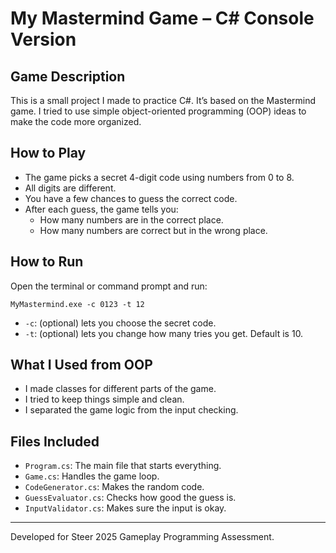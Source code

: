 # My Mastermind Game – C# Console Version

## Game Description  
This is a small project I made to practice C#. It’s based on the Mastermind game. I tried to use simple object-oriented programming (OOP) ideas to make the code more organized.

## How to Play  
- The game picks a secret 4-digit code using numbers from 0 to 8.  
- All digits are different.  
- You have a few chances to guess the correct code.  
- After each guess, the game tells you:
  - How many numbers are in the correct place.  
  - How many numbers are correct but in the wrong place.

## How to Run  
Open the terminal or command prompt and run:
```
MyMastermind.exe -c 0123 -t 12
```

- `-c`: (optional) lets you choose the secret code.  
- `-t`: (optional) lets you change how many tries you get. Default is 10.

## What I Used from OOP  
- I made classes for different parts of the game.  
- I tried to keep things simple and clean.  
- I separated the game logic from the input checking.

## Files Included  
- `Program.cs`: The main file that starts everything.  
- `Game.cs`: Handles the game loop.  
- `CodeGenerator.cs`: Makes the random code.  
- `GuessEvaluator.cs`: Checks how good the guess is.  
- `InputValidator.cs`: Makes sure the input is okay.

---
Developed for Steer 2025 Gameplay Programming Assessment.
